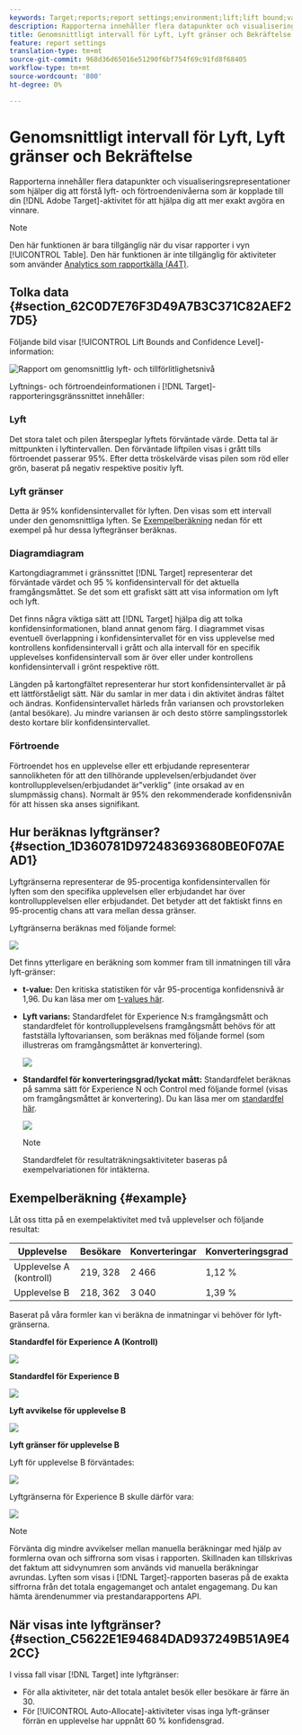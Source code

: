 ```yaml
---
keywords: Target;reports;report settings;environment;lift;lift bound;variance;confidence;control
description: Rapporterna innehåller flera datapunkter och visualiseringsrepresentationer som hjälper dig att förstå vilka lyftgränser och konfidensnivå som är kopplade till din Adobe Target-aktivitet, så att du kan avgöra en vinnare på ett mer korrekt sätt.
title: Genomsnittligt intervall för Lyft, Lyft gränser och Bekräftelse
feature: report settings
translation-type: tm+mt
source-git-commit: 968d36d65016e51290f6bf754f69c91fd8f68405
workflow-type: tm+mt
source-wordcount: '800'
ht-degree: 0%

---
```



# Genomsnittligt intervall för Lyft, Lyft gränser och Bekräftelse

Rapporterna innehåller flera datapunkter och visualiseringsrepresentationer som hjälper dig att förstå lyft- och förtroendenivåerna som är kopplade till din [!DNL Adobe Target]-aktivitet för att hjälpa dig att mer exakt avgöra en vinnare.

>[!NOTE]
>
>Den här funktionen är bara tillgänglig när du visar rapporter i vyn [!UICONTROL Table]. Den här funktionen är inte tillgänglig för aktiviteter som använder [Analytics som rapportkälla (A4T)](/help/c-integrating-target-with-mac/a4t/a4t.md#concept_7540C8C04259434AB6EE33B09F47A1DE).

## Tolka data {#section_62C0D7E76F3D49A7B3C371C82AEF27D5}

Följande bild visar [!UICONTROL Lift Bounds and Confidence Level]-information:

![Rapport om genomsnittlig lyft- och tillförlitlighetsnivå](/help/c-reports/c-report-settings/assets/lift-screenshot-new.png)

Lyftnings- och förtroendeinformationen i [!DNL Target]-rapporteringsgränssnittet innehåller:

### Lyft

Det stora talet och pilen återspeglar lyftets förväntade värde. Detta tal är mittpunkten i lyftintervallen. Den förväntade liftpilen visas i grått tills förtroendet passerar 95%. Efter detta tröskelvärde visas pilen som röd eller grön, baserat på negativ respektive positiv lyft.

### Lyft gränser

Detta är 95% konfidensintervallet för lyften. Den visas som ett intervall under den genomsnittliga lyften. Se [Exempelberäkning](#example) nedan för ett exempel på hur dessa lyftegränser beräknas.

### Diagramdiagram

Kartongdiagrammet i gränssnittet [!DNL Target] representerar det förväntade värdet och 95 % konfidensintervall för det aktuella framgångsmåttet. Se det som ett grafiskt sätt att visa information om lyft och lyft.

Det finns några viktiga sätt att [!DNL Target] hjälpa dig att tolka konfidensinformationen, bland annat genom färg. I diagrammet visas eventuell överlappning i konfidensintervallet för en viss upplevelse med kontrollens konfidensintervall i grått och alla intervall för en specifik upplevelses konfidensintervall som är över eller under kontrollens konfidensintervall i grönt respektive rött.

Längden på kartongfältet representerar hur stort konfidensintervallet är på ett lättförståeligt sätt. När du samlar in mer data i din aktivitet ändras fältet och ändras. Konfidensintervallet härleds från variansen och provstorleken (antal besökare). Ju mindre variansen är och desto större samplingsstorlek desto kortare blir konfidensintervallet.

### Förtroende

Förtroendet hos en upplevelse eller ett erbjudande representerar sannolikheten för att den tillhörande upplevelsen/erbjudandet över kontrollupplevelsen/erbjudandet är&quot;verklig&quot; (inte orsakad av en slumpmässig chans). Normalt är 95% den rekommenderade konfidensnivån för att hissen ska anses signifikant.

## Hur beräknas lyftgränser? {#section_1D360781D972483693680BE0F07AEAD1}

Lyftgränserna representerar de 95-procentiga konfidensintervallen för lyften som den specifika upplevelsen eller erbjudandet har över kontrollupplevelsen eller erbjudandet. Det betyder att det faktiskt finns en 95-procentig chans att vara mellan dessa gränser.

Lyftgränserna beräknas med följande formel:

![](assets/lift_diagram.png)

Det finns ytterligare en beräkning som kommer fram till inmatningen till våra lyft-gränser:

* **t-value:** Den kritiska statistiken för vår 95-procentiga konfidensnivå är 1,96. Du kan läsa mer om  [t-values här](https://en.wikipedia.org/wiki/T-statistic).
* **Lyft varians:** Standardfelet för Experience N:s framgångsmått och standardfelet för kontrollupplevelsens framgångsmått behövs för att fastställa lyftovariansen, som beräknas med följande formel (som illustreras om framgångsmåttet är konvertering).

   ![](assets/lift_variance.png)

* **Standardfel för konverteringsgrad/lyckat mått:** Standardfelet beräknas på samma sätt för Experience N och Control med följande formel (visas om framgångsmåttet är konvertering). Du kan läsa mer om [standardfel här](https://en.wikipedia.org/wiki/Standard_error).

   ![](assets/standard_error.png)

   >[!NOTE]
   >
   >Standardfelet för resultaträkningsaktiviteter baseras på exempelvariationen för intäkterna.

## Exempelberäkning {#example}

Låt oss titta på en exempelaktivitet med två upplevelser och följande resultat:

| Upplevelse | Besökare | Konverteringar | Konverteringsgrad |
|--- |--- |--- |--- |
| Upplevelse A (kontroll) | 219, 328 | 2 466 | 1,12 % |
| Upplevelse B | 218, 362 | 3 040 | 1,39 % |

Baserat på våra formler kan vi beräkna de inmatningar vi behöver för lyft-gränserna.

**Standardfel för Experience A (Kontroll)**

![](assets/standard_error_A.png)

**Standardfel för Experience B**

![](assets/standard_error_B.png)

**Lyft avvikelse för upplevelse B**

![](assets/lift_variance_B.png)

**Lyft gränser för upplevelse B**

Lyft för upplevelse B förväntades:

![](assets/lift_bounds_B.png)

Lyftgränserna för Experience B skulle därför vara:

![](assets/lift_bounds_B2.png)

>[!NOTE]
>
>Förvänta dig mindre avvikelser mellan manuella beräkningar med hjälp av formlerna ovan och siffrorna som visas i rapporten. Skillnaden kan tillskrivas det faktum att sidvynumren som används vid manuella beräkningar avrundas. Lyften som visas i [!DNL Target]-rapporten baseras på de exakta siffrorna från det totala engagemanget och antalet engagemang. Du kan hämta ärendenummer via prestandarapportens API.

## När visas inte lyftgränser? {#section_C5622E1E94684DAD937249B51A9E42CC}

I vissa fall visar [!DNL Target] inte lyftgränser:

* För alla aktiviteter, när det totala antalet besök eller besökare är färre än 30.
* För [!UICONTROL Auto-Allocate]-aktiviteter visas inga lyft-gränser förrän en upplevelse har uppnått 60 % konfidensgrad.
